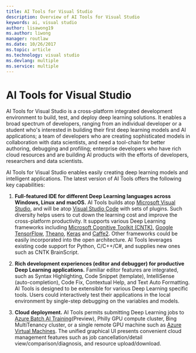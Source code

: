 ```yaml
---
title: AI Tools for Visual Studio
description: Overview of AI Tools for Visual Studio
keywords: ai, visual studio
author: lisawong19
ms.author: liwong
manager: routlaw
ms.date: 10/26/2017
ms.topic: article
ms.technology: visual studio
ms.devlang: multiple
ms.service: multiple
---
```


# AI Tools for Visual Studio

AI Tools for Visual Studio is a cross-platform integrated development environment to build, test, and deploy deep learning solutions. It enables a broad spectrum of developers, ranging from an individual developer or a student who's interested in building their first deep learning models and AI applications; a team of developers who are creating sophisticated models in collaboration with data scientists, and need a tool-chain for better authoring, debugging and profiling; enterprise developers who have rich cloud resources and are building AI products with the efforts of developers, researchers and data scientists.

AI Tools for Visual Studio enables easily creating deep learning models and intelligent applications. The latest version of AI Tools offers the following key capabilities: 

1. **Full-featured IDE for different Deep Learning languages across Windows, Linux and macOS.** AI Tools builds atop [Microsoft Visual Studio](https://www.visualstudio.com/), and will be atop [Visual Studio Code](https://code.visualstudio.com/) with sets of plugins. Such diversity helps users to cut down the learning cost and improve the cross-platform productivity. It supports various Deep Learning frameworks including [Microsoft Cognitive Toolkit (CNTK)](https://www.microsoft.com/cognitive-toolkit/), [Google TensorFlow](https://www.tensorflow.org/), [Theano](http://www.deeplearning.net/software/theano/), [Keras](https://keras.io/) and [Caffe2](https://caffe2.ai/). Other frameworks could be easily incorporated into the open architecture. AI Tools leverages existing code support for Python, C/C++/C#, and supplies new ones such as CNTK BrainScript.

2. **Rich development experiences (editor and debugger) for productive Deep Learning applications.** Familiar editor features are integrated, such as Syntax Highlighting, Code Snippet (template), IntelliSense (auto-completion), Code Fix, Contextual Help, and Text Auto Formatting. AI Tools is designed to be extensible for various Deep Learning specific tools. Users could interactively test their applications in the local environment by single-step debugging on the variables and models.

3. **Cloud deployment.** AI Tools permits submitting Deep Learning jobs to [Azure Batch AI Training](https://azure.microsoft.com/en-us/services/batch-ai/)(Preview), Philly GPU compute cluster, Bing MultiTenancy cluster, or a single remote GPU machine such as [Azure Virtual Machines](https://azure.microsoft.com/services/virtual-machines/). The unified graphical UI presents convenient cloud management features such as job cancellation/detail view/comparison/diagnosis, and resource upload/download.

    
